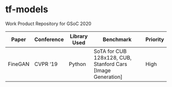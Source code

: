# tf-models
Work Product Repository for GSoC 2020  
  
|Paper|Conference|Library Used|Benchmark|Priority|
|---|---|---|---|---|
|FineGAN|CVPR ‘19 |Python|SoTA for CUB 128x128, CUB, Stanford Cars [Image Generation]|High|

